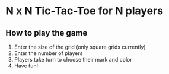 # N x N Tic-Tac-Toe for N players
## How to play the game
1. Enter the size of the grid (only square grids currently)
1. Enter the number of players
1. Players take turn to choose their mark and color 
1. Have fun!
